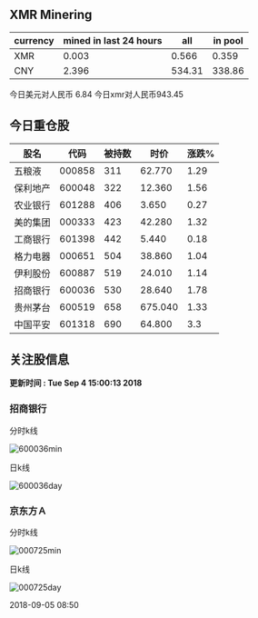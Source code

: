 ## XMR Minering

|currency|mined in last 24 hours|all|in pool|
|---|---|---|---|
|XMR|0.003|0.566|0.359|
|CNY|2.396|534.31|338.86|

今日美元对人民币 6.84	今日xmr对人民币943.45


## 今日重仓股 

|股名|代码|被持数|时价|涨跌%|
|---|---|---|---|---|
|五粮液|000858|311|62.770|1.29|
|保利地产|600048|322|12.360|1.56|
|农业银行|601288|406|3.650|0.27|
|美的集团|000333|423|42.280|1.32|
|工商银行|601398|442|5.440|0.18|
|格力电器|000651|504|38.860|1.04|
|伊利股份|600887|519|24.010|1.14|
|招商银行|600036|530|28.640|1.78|
|贵州茅台|600519|658|675.040|1.33|
|中国平安|601318|690|64.800|3.3|

## 关注股信息
**更新时间 : Tue Sep  4 15:00:13 2018**
### 招商银行 
分时k线

![600036min](http://image.sinajs.cn/newchart/min/n/sh600036.gif)

日k线

![600036day](http://image.sinajs.cn/newchart/daily/n/sh600036.gif)

### 京东方Ａ 
分时k线

![000725min](http://image.sinajs.cn/newchart/min/n/sz000725.gif)

日k线

![000725day](http://image.sinajs.cn/newchart/daily/n/sz000725.gif)

2018-09-05 08:50